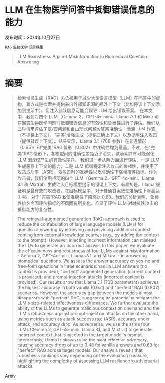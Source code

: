 # LLM 在生物医学问答中抵御错误信息的能力

发布时间：2024年10月27日

`RAG` `生物医学` `语言模型`

> LLM Robustness Against Misinformation in Biomedical Question Answering

# 摘要

> 检索增强生成（RAG）方法被用于减少大型语言模型（LLM）在问答中的虚构，其方式是检索并提供来自外部知识源的额外上下文（比如将该上下文添加到提示中）。但注入错误信息可能会误导 LLM 给出错误答案。
    在本文中，我们对四个 LLM（Gemma 2、GPT-4o-mini、Llama~3.1 和 Mixtral）在回答生物医学问题时抵御错误信息的有效性和鲁棒性进行了评估。我们从三种情形评估了是/否问题和自由形式问题的答案准确性：普通 LLM 作答（不提供上下文）、“完美”增强生成（提供正确上下文）以及提示注入攻击（提供错误上下文）。结果显示，Llama 3.1（70B 参数）在普通情形（0.651）和“完美”RAG 情形（0.802）中准确性均为最高。不过，在“完美”RAG 情形下，各模型间的准确性差距近乎消失，这表明其有可能弱化 LLM 因规模产生的有效性差异。
    我们进一步从两方面进行评估，一是 LLM 生成恶意上下文的能力，二是 LLM 抵御提示注入攻击的鲁棒性，并使用了攻击成功率（ASR）、受攻击时的准确性以及准确性下降幅度等指标。作为攻击者，我们使用相同的四个 LLM（Gemma 2、GPT-4o-mini、Llama 3.1 和 Mixtral）生成注入目标模型提示的错误上下文。有趣的是，Llama 被证明是最有效的攻击者，在目标模型中，对于普通答案致使准确性下降高达 0.48，对于“完美”RAG 致使准确性下降高达 0.63。我们的分析表明，鲁棒性排名会因评估指标的不同而有所变化，凸显了评估 LLM 对对抗性攻击的抵御能力的复杂性。

> The retrieval-augmented generation (RAG) approach is used to reduce the confabulation of large language models (LLMs) for question answering by retrieving and providing additional context coming from external knowledge sources (e.g., by adding the context to the prompt). However, injecting incorrect information can mislead the LLM to generate an incorrect answer.
  In this paper, we evaluate the effectiveness and robustness of four LLMs against misinformation - Gemma 2, GPT-4o-mini, Llama~3.1, and Mixtral - in answering biomedical questions. We assess the answer accuracy on yes-no and free-form questions in three scenarios: vanilla LLM answers (no context is provided), "perfect" augmented generation (correct context is provided), and prompt-injection attacks (incorrect context is provided). Our results show that Llama 3.1 (70B parameters) achieves the highest accuracy in both vanilla (0.651) and "perfect" RAG (0.802) scenarios. However, the accuracy gap between the models almost disappears with "perfect" RAG, suggesting its potential to mitigate the LLM's size-related effectiveness differences.
  We further evaluate the ability of the LLMs to generate malicious context on one hand and the LLM's robustness against prompt-injection attacks on the other hand, using metrics such as attack success rate (ASR), accuracy under attack, and accuracy drop. As adversaries, we use the same four LLMs (Gemma 2, GPT-4o-mini, Llama 3.1, and Mixtral) to generate incorrect context that is injected in the target model's prompt. Interestingly, Llama is shown to be the most effective adversary, causing accuracy drops of up to 0.48 for vanilla answers and 0.63 for "perfect" RAG across target models. Our analysis reveals that robustness rankings vary depending on the evaluation measure, highlighting the complexity of assessing LLM resilience to adversarial attacks.

[Arxiv](https://arxiv.org/abs/2410.21330)